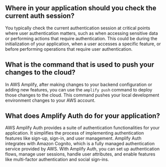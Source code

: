 ## Where in your application should you check the current auth session?

You typically check the current authentication session at critical points where user authentication matters, such as when accessing sensitive data or performing actions that require authentication. This could be during the initialization of your application, when a user accesses a specific feature, or before performing operations that require user authentication.

## What is the command that is used to push your changes to the cloud?

In AWS Amplify, after making changes to your backend configuration or adding new features, you can use the `amplify push` command to deploy those changes to the cloud. This command pushes your local development environment changes to your AWS account.

## What does Amplify Auth do for your application?

AWS Amplify Auth provides a suite of authentication functionalities for your application. It simplifies the process of implementing authentication features like sign-up, sign-in, and user management. Amplify Auth integrates with Amazon Cognito, which is a fully managed authentication service provided by AWS. With Amplify Auth, you can set up authentication flows, manage user sessions, handle user attributes, and enable features like multi-factor authentication and social sign-ins.

